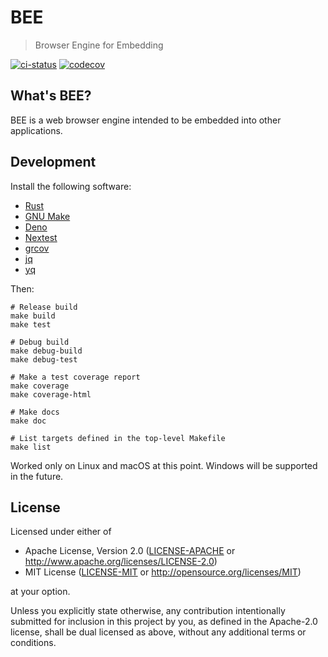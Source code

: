 # BEE

> Browser Engine for Embedding

[![ci-status](https://github.com/bee-browser/prototype/workflows/ci/badge.svg)](https://github.com/bee-browser/prototype/actions?workflow=ci)
[![codecov](https://codecov.io/gh/bee-browser/prototype/branch/main/graph/badge.svg?token=ZU1I8W30M9)](https://codecov.io/gh/bee-browser/prototype)

## What's BEE?

BEE is a web browser engine intended to be embedded into other applications.

## Development

Install the following software:

* [Rust]
* [GNU Make]
* [Deno]
* [Nextest]
* [grcov]
* [jq]
* [yq]

Then:

```shell
# Release build
make build
make test

# Debug build
make debug-build
make debug-test

# Make a test coverage report
make coverage
make coverage-html

# Make docs
make doc

# List targets defined in the top-level Makefile
make list
```

Worked only on Linux and macOS at this point.  Windows will be supported in the future.

## License

Licensed under either of

* Apache License, Version 2.0
  ([LICENSE-APACHE] or http://www.apache.org/licenses/LICENSE-2.0)
* MIT License
  ([LICENSE-MIT] or http://opensource.org/licenses/MIT)

at your option.

Unless you explicitly state otherwise, any contribution intentionally submitted
for inclusion in this project by you, as defined in the Apache-2.0 license,
shall be dual licensed as above, without any additional terms or conditions.

[Rust]: https://www.rust-lang.org/
[GNU Make]: https://www.gnu.org/software/make/
[Deno]: https://deno.com/
[Nextest]: https://github.com/nextest-rs/nextest
[grcov]: https://github.com/mozilla/grcov
[jq]: https://jqlang.github.io/jq/
[yq]: https://mikefarah.gitbook.io/yq/
[LICENSE-APACHE]: ./LICENSE-APACHE
[LICENSE-MIT]: ./LICENSE-MIT

